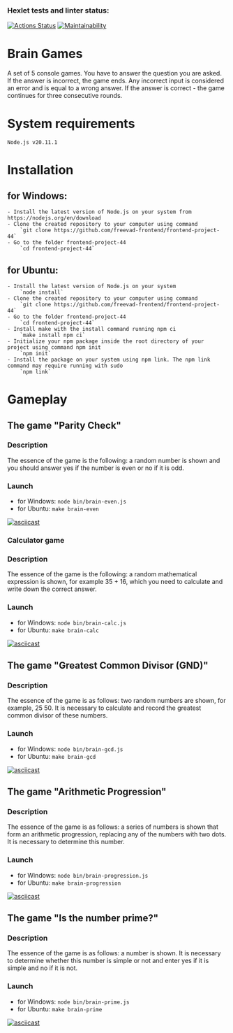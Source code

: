 ### Hexlet tests and linter status:

[![Actions Status](https://github.com/freevad-frontend/frontend-project-44/actions/workflows/hexlet-check.yml/badge.svg)](https://github.com/freevad-frontend/frontend-project-44/actions)
[![Maintainability](https://api.codeclimate.com/v1/badges/aaaf529c3aebf3beddf4/maintainability)](https://codeclimate.com/github/freevad-frontend/frontend-project-44/maintainability)


# Brain Games

A set of 5 console games.
You have to answer the question you are asked.
If the answer is incorrect, the game ends. Any incorrect input is considered an error and is equal to a wrong answer.
If the answer is correct - the game continues for three consecutive rounds.

# System requirements
	Node.js v20.11.1

# Installation
## for Windows:

	- Install the latest version of Node.js on your system from https://nodejs.org/en/download
	- Clone the created repository to your computer using command 
		`git clone https://github.com/freevad-frontend/frontend-project-44`
	- Go to the folder frontend-project-44
		`cd frontend-project-44`

## for Ubuntu:

	- Install the latest version of Node.js on your system 
		`node install`
	- Clone the created repository to your computer using command 
		`git clone https://github.com/freevad-frontend/frontend-project-44`
	- Go to the folder frontend-project-44
		`cd frontend-project-44`
	- Install make with the install command running npm ci
		`make install npm ci`
	- Initialize your npm package inside the root directory of your project using command npm init
		`npm init`
	- Install the package on your system using npm link. The npm link command may require running with sudo
		`npm link`


# Gameplay
## The game "Parity Check"
### Description
The essence of the game is the following: a random number is shown and you should answer yes if the number is even or no if it is odd.
### Launch

- for Windows:
  `node bin/brain-even.js`
- for Ubuntu:
  `make brain-even`

[![asciicast](https://asciinema.org/a/645949.svg)](https://asciinema.org/a/645949)

### Calculator game
### Description
The essence of the game is the following: a random mathematical expression is shown, for example 35 + 16, which you need to calculate and write down the correct answer.
### Launch

- for Windows:
  `node bin/brain-calc.js`
- for Ubuntu:
  `make brain-calc`

[![asciicast](https://asciinema.org/a/645946.svg)](https://asciinema.org/a/645946?t=15)

## The game "Greatest Common Divisor (GND)"
### Description
The essence of the game is as follows: two random numbers are shown, for example, 25 50. It is necessary to calculate and record the greatest common divisor of these numbers.
### Launch

- for Windows:
  `node bin/brain-gcd.js`
- for Ubuntu:
  `make brain-gcd`

[![asciicast](https://asciinema.org/a/DFNAWnMdLvuWFZGlTARzFJXGy.svg)](https://asciinema.org/a/DFNAWnMdLvuWFZGlTARzFJXGy)

## The game "Arithmetic Progression"
### Description
The essence of the game is as follows: a series of numbers is shown that form an arithmetic progression, replacing any of the numbers with two dots. It is necessary to determine this number.
### Launch

- for Windows:
  `node bin/brain-progression.js`
- for Ubuntu:
  `make brain-progression`

[![asciicast](https://asciinema.org/a/645951.svg)](https://asciinema.org/a/645951)

## The game "Is the number prime?"
### Description
The essence of the game is as follows: a number is shown. It is necessary to determine whether this number is simple or not and enter yes if it is simple and no if it is not.
### Launch

- for Windows:
  `node bin/brain-prime.js`
- for Ubuntu:
  `make brain-prime`

[![asciicast](https://asciinema.org/a/BGtQ1I9jGPojqvXs3DhVKcfyh.svg)](https://asciinema.org/a/BGtQ1I9jGPojqvXs3DhVKcfyh)
